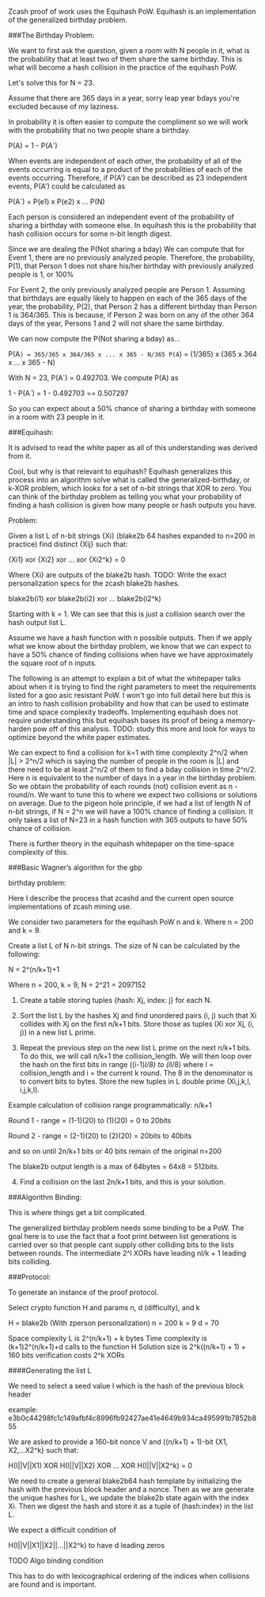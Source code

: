 Zcash proof of work uses the Equihash PoW. Equihash is an implementation of the generalized birthday problem.

###The Birthday Problem:

We want to first ask the question, given a room with N people in it, what is the probability that at least two of them share the same birthday. This is what will become a hash collision in the practice of the equihash PoW.

Let's solve this for N = 23. 

Assume that there are 365 days in a year, sorry leap year bdays you're excluded because of my laziness.

In probability it is often easier to compute the compliment so we will work with the probability that no two people share a birthday.

P(A) = 1 - P(A`)

When events are independent of each other, the probability of all of the events occurring is equal to a product of the probabilities of each of the events occurring. Therefore, if P(A') can be described as 23 independent events, P(A') could be calculated as

P(A`) = P(e1) x P(e2) x ... P(N)

Each person is considered an independent event of the probability of sharing a birthday with someone else. In equihash this is the probability that hash collision occurs for some n-bit length digest.

Since we are dealing the P(Not sharing a bday) We can compute that for Event 1, there are no previously analyzed people. Therefore, the probability, P(1), that Person 1 does not share his/her birthday with previously analyzed people is 1, or 100%

For Event 2, the only previously analyzed people are Person 1. Assuming that birthdays are equally likely to happen on each of the 365 days of the year, the probability, P(2), that Person 2 has a different birthday than Person 1 is 364/365. This is because, if Person 2 was born on any of the other 364 days of the year, Persons 1 and 2 will not share the same birthday.

We can now compute the P(Not sharing a bday) as...

P(A`) = 365/365 x 364/365 x ... x 365 - N/365
P(A`) = (1/365) x (365 x 364 x ... x 365 - N)

With N = 23, P(A`) = 0.492703. We compute P(A) as

1 - P(A`) = 1 - 0.492703 == 0.507297

So you can expect about a 50% chance of sharing a birthday with someone in a room with 23 people in it.

###Equihash: 

It is advised to read the white paper as all of this understanding was derived from it. 

Cool, but why is that relevant to equihash? Equihash generalizes this process into an algorithm solve what is called the generalized-birthday, or k-XOR problem, which looks for a set of n-bit strings that XOR to zero. You can think of the birthday problem as telling you what your probability of finding a hash collision is given how many people or hash outputs you have.

Problem:

Given a list L of n-bit strings {Xi} (blake2b 64 hashes expanded to n=200 in practice) find distinct {Xij} such that:

{Xi1} xor {Xi2} xor ... xor {Xi2^k} = 0

Where {Xi} are outputs of the blake2b hash. TODO: Write the exact personalization specs for the zcash blake2b hashes.

blake2b(i1) xor blake2b(i2) xor ... blake2b(i2^k)

Starting with k = 1. We can see that this is just a collision search over the hash output list L. 

Assume we have a hash function with n possible outputs. Then if we apply what we know about the birthday problem, we know that we can expect to have a 50% chance of finding collisions when have we have approximately the square root of n inputs. 

The following is an attempt to explain a bit of what the whitepaper talks about when it is trying to find the right parameters to meet the requirements listed for a goo asic resistant PoW. I won't go into full detail here but this is an intro to hash collision probability and how that can be used to estimate time and space complexity tradeoffs. Implementing equihash does not require understanding this but equihash bases its proof of being a memory-harden pow off of this analysis. TODO: study this more and look for ways to optimize beyond the white paper estimates. 

We can expect to find a collision for k=1 with time complexity 2^n/2 when |L| > 2^n/2 which is saying the number of people in the room is |L| and there need to be at least 2^n/2 of them to find a bday collision in time 2^n/2. Here n is equivalent to the number of days in a year in the birthday problem. So we obtain the probability of each rounds (not) collision event as n - round/n. We want to tune this to where we expect two collisions or solutions on average. Due to the pigeon hole principle, if we had a list of length N of n-bit strings, if N = 2^n we will have a 100% chance of finding a collision. It only takes a list of N=23 in a hash function with 365 outputs to have 50% chance of collision.

There is further theory in the equihash whitepaper on the time-space complexity of this.

###Basic  Wagner’s  algorithm  for  the  gbp

birthday problem:

Here I describe the process that zcashd and the current open source implementations of zcash mining use.

We consider two parameters for the equihash PoW n and k. Where n = 200 and k = 9.

Create a list L of N n-bit strings. The size of N can be calculated by the following:

N = 2^(n/k+1)+1

Where n = 200, k = 9, N = 2^21 = 2097152

1) Create a table storing tuples {hash: Xj, index: j} for each N.

2) Sort the list L by the hashes Xj and find unordered pairs (i, j) such that Xi collides with Xj on the first n/k+1 bits. Store those as tuples (Xi xor Xj, (i, j)) in a new list L prime.

3) Repeat the previous step on the new list L prime on the next n/k+1 bits. To do this, we will call n/k+1 the collision_length. We will then loop over the hash on the first bits in range ((i-1)*l/8) to (i*l/8) where l = collision_length and i = the current k round. The 8 in the denominator is to convert bits to bytes. Store the new tuples in L double prime (Xi,j,k,l,  i,j,k,l).

Example calculation of collision range programmatically: n/k+1

Round 1 - range = (1-1)(20) to (1)(20) = 0 to 20bits

Round 2 - range = (2-1)(20) to (2)(20) = 20bits to 40bits

and so on until 2n/k+1 bits or 40 bits remain of the original n=200


The blake2b output length is a max of 64bytes = 64x8 = 512bits.

4) Find a collision on the last 2n/k+1 bits, and this is your solution.

###Algorithm Binding:

This is where things get a bit complicated.

The generalized birthday problem needs some binding to be a PoW. The goal here is to use the fact that a foot print between list generations is carried over so that people cant supply other colliding bits to the lists between rounds. The intermediate 2^l XORs have leading nl/k + 1 leading bits colliding.

###Protocol:

To generate an instance of the proof protocol. 

Select crypto function H and params n, d (difficulty), and k

H = blake2b (With zperson personalization)
n = 200
k = 9
d = 70

Space complexity L is 2^(n/k+1) + k bytes
Time complexity is (k+1)2^(n/k+1)+d calls to the function H
Solution size is 2^k((n/k+1) + 1) + 160 bits
verification costs 2^k XORs

####Generating the list L

We need to select a seed value I which is the hash of the previous block header

example: e3b0c44298fc1c149afbf4c8996fb92427ae41e4649b934ca495991b7852b855

We are asked to provide a 160-bit nonce V and ((n/k+1) + 1)-bit {X1, X2,...X2^k} such that:

H(I||V||X1) XOR H(I||V||X2) XOR ... XOR H(I||V||X2^k) = 0

We need to create a general blake2b64 hash template by initializing the hash with the previous block header and a nonce. Then as we are generate the unique hashes for L, we update the blake2b state again with the index Xi. Then we digest the hash and store it as a tuple of (hash:index) in the list L.

We expect a difficult condition of

H(I||V||X1||X2||...||X2^k) to have d leading zeros

TODO Algo binding condition

This has to do with lexicographical ordering of the indices when collisions are found and is important.
